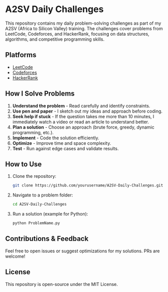 # A2SV Daily Challenges

This repository contains my daily problem-solving challenges as part of my A2SV (Africa to Silicon Valley) training. The challenges cover problems from LeetCode, Codeforces, and HackerRank, focusing on data structures, algorithms, and competitive programming skills.

## Platforms

- [LeetCode](https://leetcode.com/)
- [Codeforces](https://codeforces.com/)
- [HackerRank](https://www.hackerrank.com/)

## How I Solve Problems

1. **Understand the problem** - Read carefully and identify constraints.
2. **Use pen and paper** - I sketch out my ideas and approach before coding.
3. **Seek help if stuck** - If the question takes me more than 10 minutes, I immediately watch a video or read an article to understand better.
4. **Plan a solution** - Choose an approach (brute force, greedy, dynamic programming, etc.).
5. **Implement** - Code the solution efficiently.
6. **Optimize** - Improve time and space complexity.
7. **Test** - Run against edge cases and validate results.

## How to Use

1. Clone the repository:
   ```bash
   git clone https://github.com/yourusername/A2SV-Daily-Challenges.git
   ```
2. Navigate to a problem folder:
   ```bash
   cd A2SV-Daily-Challenges
   ```
3. Run a solution (example for Python):
   ```bash
   python ProblemName.py
   ```

## Contributions & Feedback

Feel free to open issues or suggest optimizations for my solutions. PRs are welcome!

## License

This repository is open-source under the MIT License.
